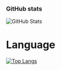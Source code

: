 ### GitHub stats
![GitHub Stats](https://github-readme-stats.vercel.app/api?username=Saidmukhtarov&theme=dracula)


# Language
[![Top Langs](https://github-readme-stats.vercel.app/api/top-langs/?username=Saidmukhtarov&layout=compact)](https://github.com/anuraghazra/github-readme-stats)
